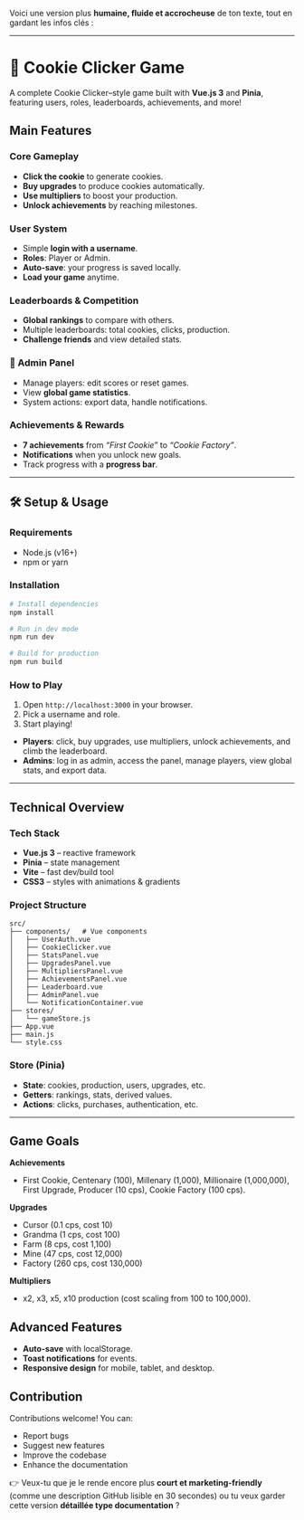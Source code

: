 Voici une version plus **humaine, fluide et accrocheuse** de ton texte, tout en gardant les infos clés :

---

# 🍪 Cookie Clicker Game

A complete Cookie Clicker–style game built with **Vue.js 3** and **Pinia**, featuring users, roles, leaderboards, achievements, and more!

##  Main Features

###  Core Gameplay

* **Click the cookie** to generate cookies.
* **Buy upgrades** to produce cookies automatically.
* **Use multipliers** to boost your production.
* **Unlock achievements** by reaching milestones.

###  User System

* Simple **login with a username**.
* **Roles**: Player or Admin.
* **Auto-save**: your progress is saved locally.
* **Load your game** anytime.

### Leaderboards & Competition

* **Global rankings** to compare with others.
* Multiple leaderboards: total cookies, clicks, production.
* **Challenge friends** and view detailed stats.

### 🔧 Admin Panel

* Manage players: edit scores or reset games.
* View **global game statistics**.
* System actions: export data, handle notifications.

###  Achievements & Rewards

* **7 achievements** from *“First Cookie”* to *“Cookie Factory”*.
* **Notifications** when you unlock new goals.
* Track progress with a **progress bar**.

---

## 🛠️ Setup & Usage

### Requirements

* Node.js (v16+)
* npm or yarn

### Installation

```bash
# Install dependencies
npm install

# Run in dev mode
npm run dev

# Build for production
npm run build
```

### How to Play

1. Open `http://localhost:3000` in your browser.
2. Pick a username and role.
3. Start playing!

* **Players**: click, buy upgrades, use multipliers, unlock achievements, and climb the leaderboard.
* **Admins**: log in as admin, access the panel, manage players, view global stats, and export data.

---

##  Technical Overview

### Tech Stack

* **Vue.js 3** – reactive framework
* **Pinia** – state management
* **Vite** – fast dev/build tool
* **CSS3** – styles with animations & gradients

### Project Structure

```
src/
├── components/   # Vue components
│   ├── UserAuth.vue
│   ├── CookieClicker.vue
│   ├── StatsPanel.vue
│   ├── UpgradesPanel.vue
│   ├── MultipliersPanel.vue
│   ├── AchievementsPanel.vue
│   ├── Leaderboard.vue
│   ├── AdminPanel.vue
│   └── NotificationContainer.vue
├── stores/
│   └── gameStore.js
├── App.vue
├── main.js
└── style.css
```

### Store (Pinia)

* **State**: cookies, production, users, upgrades, etc.
* **Getters**: rankings, stats, derived values.
* **Actions**: clicks, purchases, authentication, etc.

---

##  Game Goals

**Achievements**

* First Cookie, Centenary (100), Millenary (1,000), Millionaire (1,000,000), First Upgrade, Producer (10 cps), Cookie Factory (100 cps).

**Upgrades**

* Cursor (0.1 cps, cost 10)
* Grandma (1 cps, cost 100)
* Farm (8 cps, cost 1,100)
* Mine (47 cps, cost 12,000)
* Factory (260 cps, cost 130,000)

**Multipliers**

* x2, x3, x5, x10 production (cost scaling from 100 to 100,000).


##  Advanced Features

* **Auto-save** with localStorage.
* **Toast notifications** for events.
* **Responsive design** for mobile, tablet, and desktop.


##  Contribution

Contributions welcome!
You can:

* Report bugs
* Suggest new features
* Improve the codebase
* Enhance the documentation



👉 Veux-tu que je le rende encore plus **court et marketing-friendly** (comme une description GitHub lisible en 30 secondes) ou tu veux garder cette version **détaillée type documentation** ?
